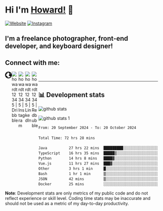 # Hi I'm [Howard!][website] 👋

[![Website](https://img.shields.io/website?label=howardt12345.com&style=for-the-badge&url=https%3A%2F%2Fhowardt12345.com)](https://howardt12345.com)
[![Instagram](https://img.shields.io/badge/instagram-%23E4405F.svg?&style=for-the-badge&logo=instagram&logoColor=white)](https://instagram.com/howardt12345)

I'm a freelance photographer, front-end developer, and keyboard designer!
---

## Connect with me:

[<img align="left" alt="howardt12345.com" width="22px" src="https://raw.githubusercontent.com/iconic/open-iconic/master/svg/globe.svg" />][website]
[<img align="left" alt="howardt12345 | Dribbble" width="22px" src="https://cdn.jsdelivr.net/npm/simple-icons@v3/icons/dribbble.svg" />][dribbble]
[<img align="left" alt="howardt12345 | Instagram" width="22px" src="https://cdn.jsdelivr.net/npm/simple-icons@v3/icons/instagram.svg" />][instagram]
[<img align="left" alt="howardt12345 | LinkedIn" width="22px" src="https://cdn.jsdelivr.net/npm/simple-icons@v3/icons/linkedin.svg" />][linkedin]
[<img align="left" alt="howardt12345 | Redbubble" width="22px" src="https://cdn.jsdelivr.net/npm/simple-icons@v3/icons/redbubble.svg" />][redbubble]

<br />

---

## 📊 Development stats

![github stats](https://github-readme-stats.vercel.app/api?username=howardt12345&show_icons=true&hide_border=true&theme=dark&hide=contribs,issues)

![github stats 1](https://github-readme-stats.vercel.app/api/top-langs?username=howardt12345&langs_count=8&show_icons=true&hide_border=true&theme=dark&layout=compact)

<!--START_SECTION:waka-->

```txt
From: 20 September 2024 - To: 20 October 2024

Total Time: 72 hrs 28 mins

Java          27 hrs 22 mins  █████████░░░░░░░░░░░░░░░░   36.25 %
TypeScript    16 hrs 35 mins  █████▒░░░░░░░░░░░░░░░░░░░   21.98 %
Python        14 hrs 8 mins   ████▓░░░░░░░░░░░░░░░░░░░░   18.73 %
Vue.js        11 hrs 27 mins  ███▓░░░░░░░░░░░░░░░░░░░░░   15.17 %
Other         3 hrs 1 min     █░░░░░░░░░░░░░░░░░░░░░░░░   04.02 %
Bash          1 hr 1 min      ▒░░░░░░░░░░░░░░░░░░░░░░░░   01.35 %
JSON          42 mins         ▒░░░░░░░░░░░░░░░░░░░░░░░░   00.94 %
Docker        25 mins         ░░░░░░░░░░░░░░░░░░░░░░░░░   00.57 %
```

<!--END_SECTION:waka-->

**Note**: Development stats are only metrics of my public code and do not reflect experience or skill level. Coding time stats may be inaccurate and should not be used as a metric of my day-to-day productivity.

[website]: https://howardt12345.com
[dribbble]: https://dribbble.com/howardt12345
[instagram]: https://instagram.com/howardt12345
[linkedin]: https://linkedin.com/in/howardt12345
[redbubble]: https://www.redbubble.com/people/howardt12345/

